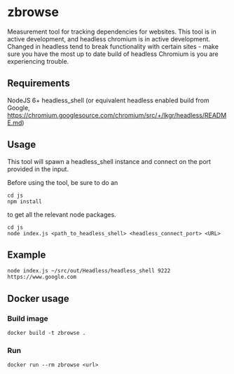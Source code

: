 zbrowse
================

Measurement tool for tracking dependencies for websites. This tool is in active 
development, and headless chromium is in active development. Changed in headless
tend to break functionality with certain sites - make sure you have the most up to
date build of headless Chromium is you are experiencing trouble.

## Requirements
NodeJS 6+
headless_shell (or equivalent headless enabled build from Google, https://chromium.googlesource.com/chromium/src/+/lkgr/headless/README.md)

## Usage
This tool will spawn a headless_shell instance and connect on the port provided in 
the input.

Before using the tool, be sure to do an

```
cd js
npm install
```

to get all the relevant node packages.

```
cd js
node index.js <path_to_headless_shell> <headless_connect_port> <URL>
```

## Example
```
node index.js ~/src/out/Headless/headless_shell 9222 https://www.google.com
```

## Docker usage

### Build image

```
docker build -t zbrowse .
```

### Run

```
docker run --rm zbrowse <url>
```
